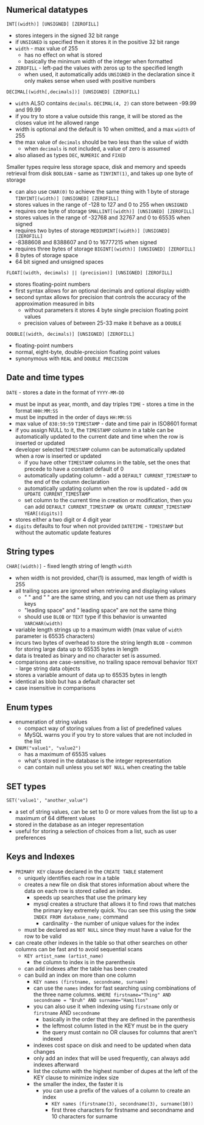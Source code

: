 ## Numerical datatypes
`INT[(width)] [UNSIGNED] [ZEROFILL]`
 - stores integers in the signed 32 bit range
 - if `UNSIGNED` is specified then it stores it in the positive 32 bit range
 - `width` - max value of 255
	 - has no effect on what is stored
	 - basically the minimum width of the integer when formatted
 - `ZEROFILL` - left-pad the values with zeros up to the specified length
	 - when used, it automatically adds `UNSIGNED` in the declaration since it only makes sense when used with positive numbers

`DECIMAL[(width[,decimals])] [UNSIGNED] [ZEROFILL]`
 - `width` ALSO contains `decimals`. `DECIMAL(4, 2)` can store between -99.99 and 99.99
 - if you try to store a value outside this range, it will be stored as the closes value int he allowed range
 - width is optional and the default is 10 when omitted, and a max `width` of 255
 - the max value of `decimals` should be two less than the value of width
	 - when `decimals` is not included, a value of zero is assumed
 - also aliased as types `DEC`, `NUMERIC` and `FIXED`

Smaller types require less storage space, disk and memory and speeds retrieval from disk
`BOOLEAN` - same as `TINYINT(1)`, and takes up one byte of storage
 - can also use `CHAR(0)` to achieve the same thing with 1 byte of storage
`TINYINT[(width)] [UNSIGNED] [ZEROFILL]`
 - stores values in the range of -128 to 127 and 0 to 255 when `UNSIGNED` 
 - requires one byte of storage
`SMALLINT[(width)] [UNSIGNED] [ZEROFILL]`
 - stores values in the range of -32768 and 32767 and 0 to 65535 when signed
 - requires two bytes of storage
`MEDIUMINT[(width)] [UNSIGNED] [ZEROFILL]`
 - -8388608 and 8388607 and 0 to 16777215 when signed
 - requires three bytes of storage
`BIGINT[(width)] [UNSIGNED] [ZEROFILL]`
 - 8 bytes of storage space
 - 64 bit signed and unsigned spaces

`FLOAT[(width, decimals) || (precision)] [UNSIGNED] [ZEROFILL]`
 - stores floating-point numbers
 - first syntax allows for an optional decimals and optional display width
 - second syntax allows for precision that controls the accuracy of the approximation measured in bits
	 - without parameters it stores 4 byte single precision floating point values
	 - precision values of between 25-33 make it behave as a `DOUBLE`

`DOUBLE[(width, decimals)] [UNSIGNED] [ZEROFILL]`
 - floating-point numbers
 - normal, eight-byte, double-precision floating point values
 - synonymous with `REAL` and `DOUBLE PRECISION`
 
## Date and time types
`DATE` - stores a date in the format of `YYYY-MM-DD`
 - must be input as year, month, and day triples
`TIME` - stores a time in the format `HHH:MM:SS`
 - must be inputted in the order of days `HH:MM:SS`
 - max value of `838:59:59`
`TIMESTAMP` - date and time pair in ISO8601 format
 - if you assign NULL to it, the `TIMESTAMP` column in a table can be automatically updated to the current date and time when the row is inserted or updated
 - developer selected `TIMESTAMP` column can be automatically updated when a row is inserted or updated
	 - if you have other `TIMESTAMP` columns in the table, set the ones that precede to have a constant default of 0
	 - automatically updating column - add a `DEFAULT CURRENT_TIMESTAMP` to the end of the column declaration
	 - automatically updating column when the row is updated - add `ON UPDATE CURRENT_TIMESTAMP`
	 - set column to the current time in creation or modification, then you can add `DEFAULT CURRENT_TIMESTAMP ON UPDATE CURRENT_TIMESTAMP`
 `YEAR[(digits)]`
 - stores either a two digit or 4 digit year
 - `digits` defaults to four when not provided
 `DATETIME` - `TIMESTAMP` but without the automatic update features

## String types
`CHAR[(width)]` - fixed length string of length `width`
 - when width is not provided, char(1) is assumed, max length of width is 255
 - all trailing spaces are ignored when retrieving and displaying values
	 - " " and "  " are the same string, and you can not use them as primary keys
	 - "leading space" and " leading space" are not the same thing
	 - should use `BLOB` or `TEXT` type if this behavior is unwanted
`VARCHAR(width)`
 - variable length strings up to a maximum width (max value of `width` parameter is 65535 characters)
 - incurs two bytes of overhead to store the string length
`BLOB` - common for storing large data up to 65535 bytes in length
 - data is treated as binary and no character set is assumed.
 - comparisons are case-sensitive, no trailing space removal behavior
`TEXT` - large string data objects
 - stores a variable amount of data up to 65535 bytes in length
 - identical as blob but has a default character set
 - case insensitive in comparisons

## Enum types
 - enumeration of string values
	 - compact way of storing values from a list of predefined values
	 - MySQL warns you if you try to store values that are not included in the list
 - `ENUM("value1", "value2")`
	 - has a maximum of 65535 values
	 - what's stored in the database is the integer representation
	 - can contain null unless you set `NOT NULL` when creating the table

## SET types
`SET('value1', "another_value")`
 - a set of string values, can be set to 0 or more values from the list up to a maximum of 64 different values
 - stored in the database as an integer representation
 - useful for storing a selection of choices from a list, such as user preferences

## Keys and Indexes
 - `PRIMARY KEY` clause declared in the `CREATE TABLE` statement
	 - uniquely identifies each row in a table
	 - creates a new file on disk that stores information about where the data on each row is stored called an index.
		 - speeds up searches that use the primary key
		 - mysql creates a structure that allows it to find rows that matches the primary key extremely quick. You can see this using the `SHOW INDEX FROM database_name;` command
			 - cardinality - the number of unique values for the index
	 - must be declared as `NOT NULL` since they must have a value for the row to be valid
 - can create other indexes in the table so that other searches on other columns can be fast and to avoid sequential scans
	 - `KEY artist_name (artist_name)`
		 - the column to index is in the parenthesis
	 - can add indexes after the table has been created
	 - can build an index on more than one column
		 - `KEY names (firstname, secondname, surname)`
		 - can use the `names` index for fast searching using combinations of the three name columns. `WHERE firstname="Thing" AND secondname = "Bruh" AND surname="Hamilton"`
		 - you can also use it when indexing using `firstname` only or `firstname` AND `secondname`
			 - basically in the order that they are defined in the parenthesis
			 - the leftmost column listed in the KEY must be in the query
			 - the query must contain no OR clauses for columns that aren't indexed
		 - indexes cost space on disk and need to be updated when data changes
		 - only add an index that will be used frequently, can always add indexes afterward
		 - list the column with the highest number of dupes at the left of the KEY clause to minimize index size
		 - the smaller the index, the faster it is
			 - you can use a prefix of the values of a column to create an index
				 - `KEY names (firstname(3), secondname(3), surname(10))`
				 - first three characters for firstname and secondname and 10 characters for surname